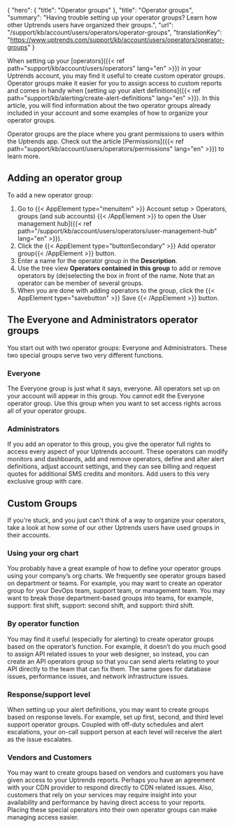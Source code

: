 {
  "hero": {
    "title": "Operator groups"
  },
  "title": "Operator groups",
  "summary": "Having trouble setting up your operator groups? Learn how other Uptrends users have organized their groups.",
  "url": "/support/kb/account/users/operators/operator-groups",
  "translationKey": "https://www.uptrends.com/support/kb/account/users/operators/operator-groups"
}

When setting up your [operators]({{< ref path="support/kb/account/users/operators" lang="en" >}}) in your Uptrends account, you may find it useful to create custom operator groups. Operator groups make it easier for you to assign access to custom reports and comes in handy when [setting up your alert definitions]({{< ref path="support/kb/alerting/create-alert-definitions" lang="en" >}}). In this article, you will find information about the two operator groups already included in your account and some examples of how to organize your operator groups.

Operator groups are the place where you grant permissions to users within the Uptrends app. Check out the article [Permissions]({{< ref path="support/kb/account/users/operators/permissions" lang="en" >}}) to learn more.

## Adding an operator group

To add a new operator group:

1. Go to {{< AppElement type="menuitem" >}} Account setup > Operators, groups (and sub accounts) {{< /AppElement >}} to open the User management hub]({{< ref path="/support/kb/account/users/operators/user-management-hub" lang="en" >}}).
2. Click the {{< AppElement type="buttonSecondary" >}} Add operator group{{< /AppElement >}} button.
3. Enter a name for the operator group in the **Description**.
4. Use the tree view **Operators contained in this group** to add or remove operators by (de)selecting the box in front of the name. Note that an operator can be member of several groups.
5. When you are done with adding operators to the group, click the {{< AppElement type="savebutton" >}} Save {{< /AppElement >}} button.

## The Everyone and Administrators operator groups

You start out with two operator groups: Everyone and Administrators. These two special groups serve two very different functions.

### Everyone

The Everyone group is just what it says, everyone. All operators set up on your account will appear in this group. You cannot edit the Everyone operator group. Use this group when you want to set access rights across all of your operator groups.

### Administrators

If you add an operator to this group, you give the operator full rights to access every aspect of your Uptrends account. These operators can modify monitors and dashboards, add and remove operators, define and alter alert definitions, adjust account settings, and they can see billing and request quotes for additional SMS credits and monitors. Add users to this very exclusive group with care.

## Custom Groups

If you're stuck, and you just can't think of a way to organize your operators, take a look at how some of our other Uptrends users have used groups in their accounts.

### Using your org chart

You probably have a great example of how to define your operator groups using your company’s org charts. We frequently see operator groups based on department or teams. For example, you may want to create an operator group for your DevOps team, support team, or management team. You may want to break those department-based groups into teams, for example, support: first shift, support: second shift, and support: third shift.

### By operator function

You may find it useful (especially for alerting) to create operator groups based on the operator’s function. For example, it doesn’t do you much good to assign API related issues to your web designer, so instead, you can create an API operators group so that you can send alerts relating to your API directly to the team that can fix them. The same goes for database issues, performance issues, and network infrastructure issues.

### Response/support level

When setting up your alert definitions, you may want to create groups based on response levels. For example, set up first, second, and third level support operator groups. Coupled with off-duty schedules and alert escalations, your on-call support person at each level will receive the alert as the issue escalates.

### Vendors and Customers

You may want to create groups based on vendors and customers you have given access to your Uptrends reports. Perhaps you have an agreement with your CDN provider to respond directly to CDN related issues. Also, customers that rely on your services may require insight into your availability and performance by having direct access to your reports. Placing these special operators into their own operator groups can make managing access easier.
